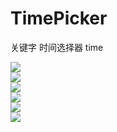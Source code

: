 # TimePicker
关键字 时间选择器 time
<div>
<img src="img/1.gif"/>
</div>
<div>
<img src="img/2.gif"/>
</div>
<div>
<img src="img/3.gif"/>
</div>
<div>
<img src="img/4.gif"/>
</div>
<div>
<img src="img/5.png"/>
</div>
<div>
<img src="img/6.gif"/>
</div>
